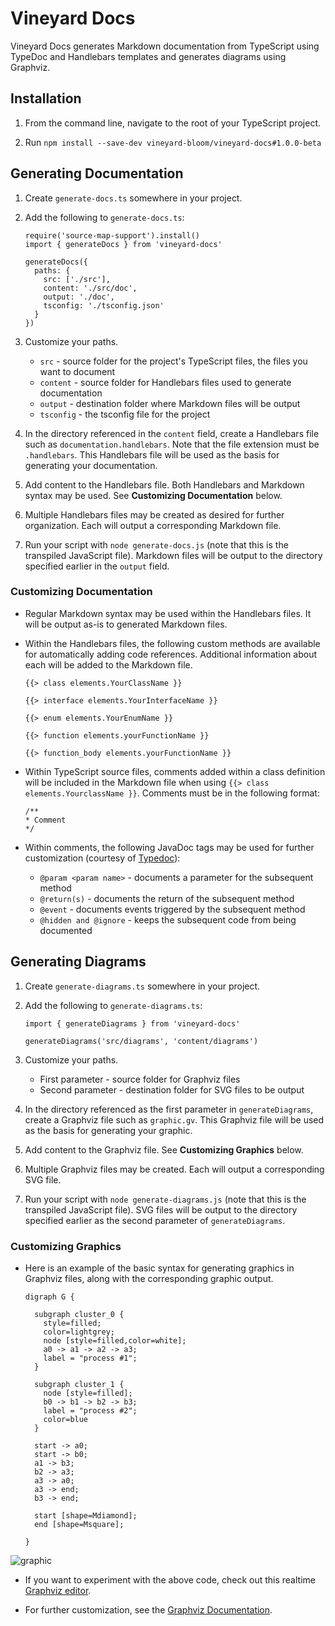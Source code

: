 # Vineyard Docs

Vineyard Docs generates Markdown documentation from TypeScript using TypeDoc and Handlebars templates and generates diagrams using Graphviz.

## Installation

1. From the command line, navigate to the root of your TypeScript project.

1. Run `npm install --save-dev vineyard-bloom/vineyard-docs#1.0.0-beta`

## Generating Documentation

1. Create `generate-docs.ts` somewhere in your project. 

1. Add the following to `generate-docs.ts`:

    ```
    require('source-map-support').install()
    import { generateDocs } from 'vineyard-docs'

    generateDocs({
      paths: {
        src: ['./src'],
        content: './src/doc',
        output: './doc',
        tsconfig: './tsconfig.json'
      }
    })
    ```

1. Customize your paths.
    * `src` - source folder for the project's TypeScript files, the files you want to document
    * `content` - source folder for Handlebars files used to generate documentation
    * `output` - destination folder where Markdown files will be output
    * `tsconfig` - the tsconfig file for the project

1. In the directory referenced in the `content` field, create a Handlebars file such as `documentation.handlebars`. Note that the file extension must be `.handlebars`. This Handlebars file will be used as the basis for generating your documentation.

1. Add content to the Handlebars file. Both Handlebars and Markdown syntax may be used. See **Customizing Documentation** below.

1. Multiple Handlebars files may be created as desired for further organization. Each will output a corresponding Markdown file.

1. Run your script with `node generate-docs.js` (note that this is the transpiled JavaScript file). Markdown files will be output to the directory specified earlier in the `output` field.

### Customizing Documentation

* Regular Markdown syntax may be used within the Handlebars files. It will be output as-is to generated Markdown files.

* Within the Handlebars files, the following custom methods are available for automatically adding code references. Additional information about each will be added to the Markdown file.

    ```
    {{> class elements.YourClassName }}

    {{> interface elements.YourInterfaceName }}

    {{> enum elements.YourEnumName }}

    {{> function elements.yourFunctionName }}

    {{> function_body elements.yourFunctionName }}
    ```

* Within TypeScript source files, comments added within a class definition will be included in the Markdown file when using `{{> class elements.YourclassName }}`. Comments must be in the following format:

    ```
    /**
    * Comment
    */
    ```

* Within comments, the following JavaDoc tags may be used for further customization (courtesy of [Typedoc](http://typedoc.org/guides/doccomments/)):

  * `@param <param name>` - documents a parameter for the subsequent method
  * `@return(s)` - documents the return of the subsequent method
  * `@event` - documents events triggered by the subsequent method
  * `@hidden and @ignore` - keeps the subsequent code from being documented

## Generating Diagrams

1. Create `generate-diagrams.ts` somewhere in your project.

1. Add the following to `generate-diagrams.ts`:

    ```
    import { generateDiagrams } from 'vineyard-docs'

    generateDiagrams('src/diagrams', 'content/diagrams')
    ```

1. Customize your paths.
    * First parameter - source folder for Graphviz files
    * Second parameter - destination folder for SVG files to be output

1. In the directory referenced as the first parameter in `generateDiagrams`, create a Graphviz file such as `graphic.gv`. This Graphviz file will be used as the basis for generating your graphic.

1. Add content to the Graphviz file. See **Customizing Graphics** below.

1. Multiple Graphviz files may be created. Each will output a corresponding SVG file.

1. Run your script with `node generate-diagrams.js` (note that this is the transpiled JavaScript file). SVG files will be output to the directory specified earlier as the second parameter of `generateDiagrams`.

### Customizing Graphics

* Here is an example of the basic syntax for generating graphics in Graphviz files, along with the corresponding graphic output.

    ```
    digraph G {

      subgraph cluster_0 {
        style=filled;
        color=lightgrey;
        node [style=filled,color=white];
        a0 -> a1 -> a2 -> a3;
        label = "process #1";
      }

      subgraph cluster_1 {
        node [style=filled];
        b0 -> b1 -> b2 -> b3;
        label = "process #2";
        color=blue
      }

      start -> a0;
      start -> b0;
      a1 -> b3;
      b2 -> a3;
      a3 -> a0;
      a3 -> end;
      b3 -> end;

      start [shape=Mdiamond];
      end [shape=Msquare];

    }
    ```

![graphic](https://user-images.githubusercontent.com/31632938/40144578-5efc4c80-591c-11e8-9194-55417e68c647.png)

* If you want to experiment with the above code, check out this realtime [Graphviz editor](https://dreampuf.github.io/GraphvizOnline/).

* For further customization, see the [Graphviz Documentation](https://graphviz.gitlab.io/documentation/).
